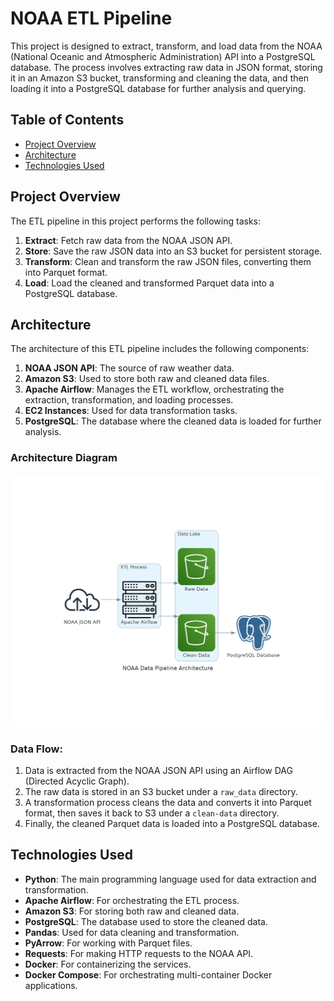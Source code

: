 # NOAA ETL Pipeline

This project is designed to extract, transform, and load data from the NOAA (National Oceanic and Atmospheric Administration) API into a PostgreSQL database. The process involves extracting raw data in JSON format, storing it in an Amazon S3 bucket, transforming and cleaning the data, and then loading it into a PostgreSQL database for further analysis and querying.

## Table of Contents

- [Project Overview](#project-overview)
- [Architecture](#architecture)
- [Technologies Used](#technologies-used)

## Project Overview

The ETL pipeline in this project performs the following tasks:

1. **Extract**: Fetch raw data from the NOAA JSON API.
2. **Store**: Save the raw JSON data into an S3 bucket for persistent storage.
3. **Transform**: Clean and transform the raw JSON files, converting them into Parquet format.
4. **Load**: Load the cleaned and transformed Parquet data into a PostgreSQL database.

## Architecture

The architecture of this ETL pipeline includes the following components:

1. **NOAA JSON API**: The source of raw weather data.
2. **Amazon S3**: Used to store both raw and cleaned data files.
3. **Apache Airflow**: Manages the ETL workflow, orchestrating the extraction, transformation, and loading processes.
4. **EC2 Instances**: Used for data transformation tasks.
5. **PostgreSQL**: The database where the cleaned data is loaded for further analysis.

### Architecture Diagram

![NOAA ETL Pipeline Architecture](docs/noaa_data_pipeline_architecture.png)

### Data Flow:

1. Data is extracted from the NOAA JSON API using an Airflow DAG (Directed Acyclic Graph).
2. The raw data is stored in an S3 bucket under a `raw_data` directory.
3. A transformation process cleans the data and converts it into Parquet format, then saves it back to S3 under a `clean-data` directory.
4. Finally, the cleaned Parquet data is loaded into a PostgreSQL database.

## Technologies Used

- **Python**: The main programming language used for data extraction and transformation.
- **Apache Airflow**: For orchestrating the ETL process.
- **Amazon S3**: For storing both raw and cleaned data.
- **PostgreSQL**: The database used to store the cleaned data.
- **Pandas**: Used for data cleaning and transformation.
- **PyArrow**: For working with Parquet files.
- **Requests**: For making HTTP requests to the NOAA API.
- **Docker**: For containerizing the services.
- **Docker Compose**: For orchestrating multi-container Docker applications.